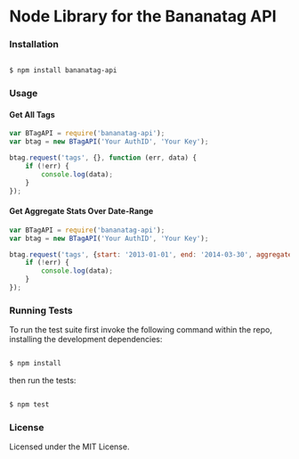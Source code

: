 Node Library for the Bananatag API 
==================================

### Installation
```bash

$ npm install bananatag-api

```

### Usage

#### Get All Tags
```javascript
var BTagAPI = require('bananatag-api');
var btag = new BTagAPI('Your AuthID', 'Your Key');

btag.request('tags', {}, function (err, data) {
    if (!err) {
        console.log(data);
    }
});
```

#### Get Aggregate Stats Over Date-Range
```javascript
var BTagAPI = require('bananatag-api');
var btag = new BTagAPI('Your AuthID', 'Your Key');

btag.request('tags', {start: '2013-01-01', end: '2014-03-30', aggregateData: true}, function (err, data) {
    if (!err) {
        console.log(data);
    }
});
```

### Running Tests
To run the test suite first invoke the following command within the repo,
installing the development dependencies:

```bash

$ npm install

```

then run the tests:

```bash

$ npm test

```

### License
Licensed under the MIT License.